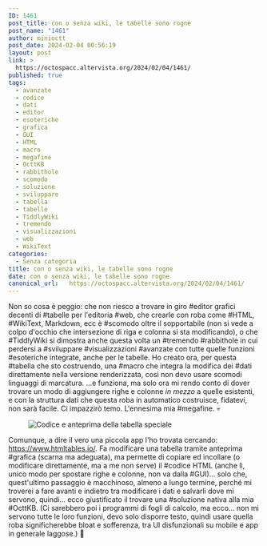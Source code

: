 ```yaml
---
ID: 1461
post_title: con o senza wiki, le tabelle sono rogne
post_name: "1461"
author: minioctt
post_date: 2024-02-04 00:56:19
layout: post
link: >
  https://octospacc.altervista.org/2024/02/04/1461/
published: true
tags:
  - avanzate
  - codice
  - dati
  - editor
  - esoteriche
  - grafica
  - GUI
  - HTML
  - macro
  - megafine
  - OcttKB
  - rabbithole
  - scomodo
  - soluzione
  - sviluppare
  - tabella
  - tabelle
  - TiddlyWiki
  - tremendo
  - visualizzazioni
  - web
  - WikiText
categories:
  - Senza categoria
title: con o senza wiki, le tabelle sono rogne
date: con o senza wiki, le tabelle sono rogne
canonical_url:   https://octospacc.altervista.org/2024/02/04/1461/
---
```

<!-- wp:paragraph -->
<p>Non so cosa è peggio: che non riesco a trovare in giro #editor grafici decenti di #tabelle per l'editoria #web, che crearle con roba come #HTML, #WikiText, Markdown, ecc è #scomodo oltre il sopportabile (non si vede a colpo d'occhio che intersezione di riga e colonna si sta modificando), o che #TiddlyWiki si dimostra anche questa volta un #tremendo #rabbithole in cui perdersi a #sviluppare #visualizzazioni #avanzate con tutte quelle funzioni #esoteriche integrate, anche per le tabelle. Ho creato ora, per questa #tabella che sto costruendo, una #macro che integra la modifica dei #dati direttamente nella versione renderizzata, così non devo usare scomodi linguaggi di marcatura. ...e funziona, ma solo ora mi rendo conto di dover trovare un modo di aggiungere righe e colonne <em>in mezzo</em> a quelle esistenti, e con la struttura dati che questa roba in automatico costruisce, fidatevi, non sarà facile. Ci impazzirò temo. L'ennesima mia #megafine. 💀️</p>
<!-- /wp:paragraph -->

<!-- wp:paragraph -->
<p></p>
<!-- /wp:paragraph -->

<!-- wp:image {"id":1462,"sizeSlug":"large","linkDestination":"none"} -->
<figure class="wp-block-image size-large"><img src="{{site.cdnurl}}/assets/uploads/2024/02/image-2-960x542.png" alt="Codice e anteprima della tabella speciale" class="wp-image-1462"/></figure>
<!-- /wp:image -->

<!-- wp:paragraph -->
<p></p>
<!-- /wp:paragraph -->

<!-- wp:paragraph -->
<p>Comunque, a dire il vero una piccola app l'ho trovata cercando: <a href="https://www.htmltables.io/">https://www.htmltables.io/</a>. Fa modificare una tabella tramite anteprima #grafica (scarna ma adeguata), ma permette di copiare ed incollare (o modificare direttamente, ma a me non serve) il #codice HTML (anche lì, unico modo per spostare righe e colonne, non va dalla #GUI)... solo che, quest'ultimo passaggio è macchinoso, almeno a lungo termine, perché mi troverei a fare avanti e indietro tra modificare i dati e salvarli dove mi servono, quindi... ecco giustificato il trovare una #soluzione nativa alla mia #OcttKB. (Ci sarebbero poi i programmi di fogli di calcolo, ma ecco... non mi servono tutte le loro funzioni, devo solo disporre testo, quindi usare quella roba significherebbe bloat e sofferenza, tra UI disfunzionali su mobile e app in generale laggose.) 🤥️</p>
<!-- /wp:paragraph -->